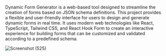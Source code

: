 
Dynamic Form Generator is a web-based tool designed to streamline the creation of forms based on JSON schema definitions. This project provides a flexible and user-friendly interface for users to design and generate dynamic forms in real time. It uses modern web technologies like React, TypeScript, Tailwind CSS, and React Hook Form to create an interactive experience for building forms that can be customized and validated according to a predefined schema.


![Screenshot (525)](https://github.com/user-attachments/assets/5766d03b-df41-4599-b399-66b39e8b281a)
